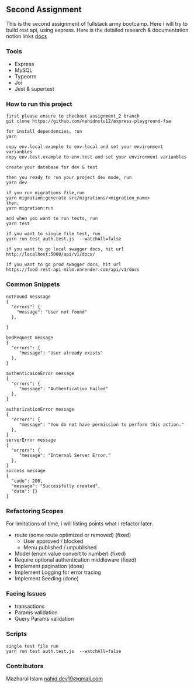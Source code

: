 ## Second Assignment
This is the second assignment of fullstack army bootcamp. Here i will try to build rest api, using express.
Here is the detailed research & documentation notion links
[docs](https://nahid-me.notion.site/Assignment-2-5d1077aba9ec40c0b7090956fd033308)


### Tools
- Express
- MySQL
- Typeorm
- Joi
- Jest & supertest

### How to run this project
```
first please ensure to checkout assignment_2 branch
git clone https://github.com/nahidnstu12/express-playground-fsa

for install dependencies, run 
yarn 

copy env.local.example to env.local and set your environment varianbles
copy env.test.example to env.test and set your environment varianbles

create your database for dev & test

then you ready to run your project dev mode, run
yarn dev

if you run migrations file,run
yarn migration:generate src/migrations/<migration_name>
then,
yarn migration:run

and when you want to run tests, run
yarn test

if you want to single file test, run 
yarn run test auth.test.js  --watchAll=false

if you want to go local swagger docs, hit url
http://localhost:5000/api/v1/docs/

if you want to go prod swagger docs, hit url
https://food-rest-api-milm.onrender.com/api/v1/docs

```

### Common Snippets
```
notFound messsage
{
  "errors": {
    "message": "User not found"
  },
  
}

badRequest message
{
  "errors": {
     "message": "User already exists"
  },
}

authenticaionError message
{
  "errors": {
     "message": "Authentication Failed"
  },
}

authorizationError message
{
  "errors": {
     "message": "You do not have permission to perform this action."
  },
}
serverError message
{
  "errors": {
     "message": "Internal Server Error."
  },
}
success message
{
  "code": 200,
  "message": "Successfully created",
  "data": {}
}
```
### Refactoring Scopes
For limitations of time, i will listing points what i refactor later.
- route (some route optimized or removed) (fixed)
  -  User approved / blocked
  - Menu published / unpublished
- Model (enum value convert to number) (fixed)
- Require optional authentication middleware (fixed)
- Implement pagination (done)
- Implement Logging for error tracing
- Implement Seeding (done)



### Facing Issues
- transactions
- Params validation
- Query Params validation

### Scripts
```
single test file run
yarn run test auth.test.js  --watchAll=false
```

### Contributors

[//]: # (- Mazharul Islam [Contact by mail]&#40;mailto:nahid.dev19@gmail.com&#41;)
Mazharul Islam [nahid.dev19@gmail.com](mailto:nahid.dev19@gmail.com)